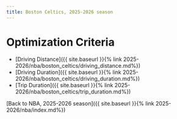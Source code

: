 ```yaml
---
title: Boston Celtics, 2025-2026 season
---
```


# Optimization Criteria
- [Driving Distance]({{ site.baseurl }}{% link 2025-2026/nba/boston_celtics/driving_distance.md%})
- [Driving Duration]({{ site.baseurl }}{% link 2025-2026/nba/boston_celtics/driving_duration.md%})
- [Trip Duration]({{ site.baseurl }}{% link 2025-2026/nba/boston_celtics/trip_duration.md%})

[Back to NBA, 2025-2026 season]({{ site.baseurl }}{% link 2025-2026/nba/index.md%})
